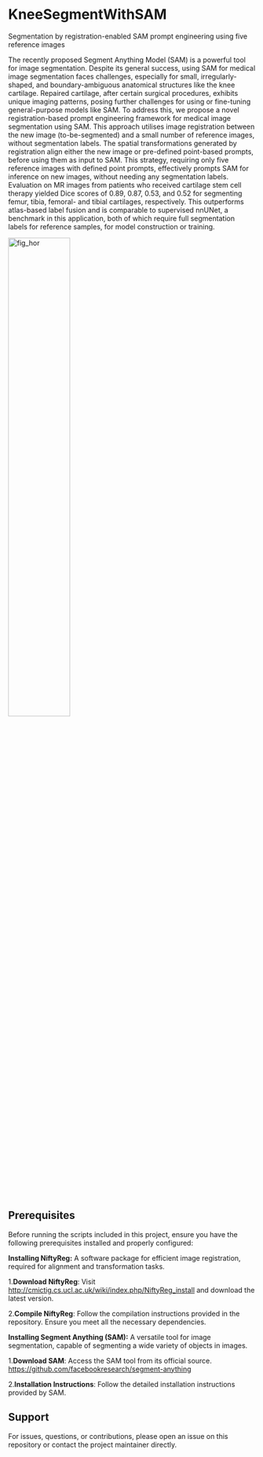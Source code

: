 # KneeSegmentWithSAM
Segmentation by registration-enabled SAM prompt engineering using five reference images

The recently proposed Segment Anything Model (SAM) is a powerful tool for image segmentation.  Despite its general success, using SAM for medical image segmentation faces challenges, especially for small, irregularly-shaped, and boundary-ambiguous anatomical structures like the knee cartilage. Repaired cartilage, after certain surgical procedures, exhibits unique imaging patterns, posing further challenges for using or fine-tuning general-purpose models like SAM. To address this, we propose a novel registration-based prompt engineering framework for medical image segmentation using SAM. This approach utilises image registration between the new image (to-be-segmented) and a small number of reference images, without segmentation labels. The spatial transformations generated by registration align either the new image or pre-defined point-based prompts, before using them as input to SAM. This strategy, requiring only five reference images with defined point prompts, effectively prompts SAM for inference on new images, without needing any segmentation labels. Evaluation on MR images from patients who received cartilage stem cell therapy yielded Dice scores of 0.89, 0.87, 0.53, and 0.52 for segmenting femur, tibia, femoral- and tibial cartilages, respectively. This outperforms atlas-based label fusion and is comparable to supervised nnUNet, a benchmark in this application, both of which require full segmentation labels for reference samples, for model construction or training. 

<img src="https://github.com/chrissyinreallife/KneeSegmentWithSAM/assets/143875903/58e0aacc-7007-42ab-9a2b-1f34494b8aec" width="50%" alt="fig_hor">

## **Prerequisites**

Before running the scripts included in this project, ensure you have the following prerequisites installed and properly configured:

**Installing NiftyReg:** A software package for efficient image registration, required for alignment and transformation tasks.

1.**Download NiftyReg**: Visit http://cmictig.cs.ucl.ac.uk/wiki/index.php/NiftyReg_install and download the latest version.

2.**Compile NiftyReg**: Follow the compilation instructions provided in the repository. Ensure you meet all the necessary dependencies.

**Installing Segment Anything (SAM):** A versatile tool for image segmentation, capable of segmenting a wide variety of objects in images.

1.**Download SAM**: Access the SAM tool from its official source. https://github.com/facebookresearch/segment-anything 

2.**Installation Instructions**: Follow the detailed installation instructions provided by SAM.


## **Support**

For issues, questions, or contributions, please open an issue on this repository or contact the project maintainer directly.

